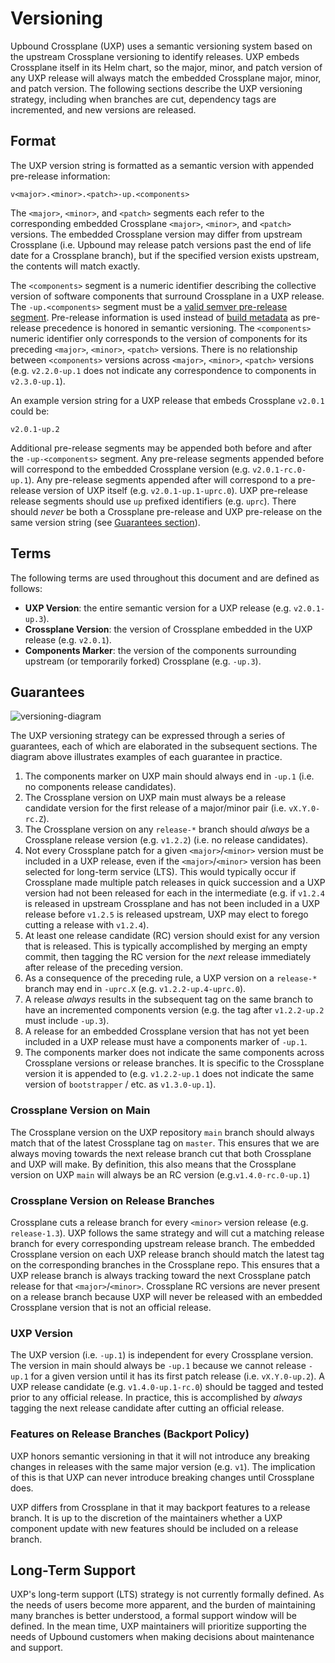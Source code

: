 # Versioning

Upbound Crossplane (UXP) uses a semantic versioning system based on the
upstream Crossplane versioning to identify releases. UXP embeds Crossplane
itself in its Helm chart, so the major, minor, and patch version of any UXP
release will always match the embedded Crossplane major, minor, and patch
version. The following sections describe the UXP versioning strategy, including
when branches are cut, dependency tags are incremented, and new versions are
released.

## Format

The UXP version string is formatted as a semantic version with appended
pre-release information:

```
v<major>.<minor>.<patch>-up.<components>
```

The `<major>`, `<minor>`, and `<patch>` segments each refer to the corresponding
embedded Crossplane `<major>`, `<minor>`, and `<patch>` versions. The embedded
Crossplane version may differ from upstream Crossplane (i.e. Upbound may release
patch versions past the end of life date for a Crossplane branch), but if the
specified version exists upstream, the contents will match exactly.

The `<components>` segment is a numeric identifier describing the collective
version of software components that surround Crossplane in a UXP release. The
`-up.<components>` segment must be a [valid semver pre-release
segment](https://semver.org/#spec-item-9). Pre-release information is used
instead of [build metadata](https://semver.org/#spec-item-10) as pre-release
precedence is honored in semantic versioning. The `<components>` numeric
identifier only corresponds to the version of components for its preceding
`<major>`, `<minor>`, `<patch>` versions. There is no relationship between
`<components>` versions across `<major>`, `<minor>`, `<patch>` versions (e.g.
`v2.2.0-up.1` does not indicate any correspondence to components in
`v2.3.0-up.1`).

An example version string for a UXP release that embeds Crossplane `v2.0.1`
could be:

```
v2.0.1-up.2
```

Additional pre-release segments may be appended both before and after the
`-up-<components>` segment. Any pre-release segments appended before will
correspond to the embedded Crossplane version (e.g. `v2.0.1-rc.0-up.1`). Any
pre-release segments appended after will correspond to a pre-release version of
UXP itself (e.g. `v2.0.1-up.1-uprc.0`). UXP pre-release release segments should
use `up` prefixed identifiers (e.g. `uprc`). There should _never_ be both a
Crossplane pre-release and UXP pre-release on the same version string (see
[Guarantees section](#guarantees)).

## Terms

The following terms are used throughout this document and are defined as
follows:

- **UXP Version**: the entire semantic version for a UXP release (e.g.
  `v2.0.1-up.3`).
- **Crossplane Version**: the version of Crossplane embedded in the UXP release
  (e.g. `v2.0.1`).
- **Components Marker**: the version of the components surrounding upstream (or
  temporarily forked) Crossplane (e.g. `-up.3`).

## Guarantees

![versioning-diagram](media/versioning.png)

The UXP versioning strategy can be expressed through a series of guarantees,
each of which are elaborated in the subsequent sections. The diagram above
illustrates examples of each guarantee in practice.

1. The components marker on UXP main should always end in `-up.1` (i.e. no
   components release candidates).
2. The Crossplane version on UXP main must always be a release candidate version
   for the first release of a major/minor pair (i.e. `vX.Y.0-rc.Z`).
3. The Crossplane version on any `release-*` branch should _always_ be a
   Crossplane release version (e.g. `v1.2.2`) (i.e. no release candidates).
4. Not every Crossplane patch for a given `<major>`/`<minor>` version must be
   included in a UXP release, even if the `<major>`/`<minor>` version has been
   selected for long-term service (LTS). This would typically occur if
   Crossplane made multiple patch releases in quick succession and a UXP version
   had not been released for each in the intermediate (e.g. if `v1.2.4` is
   released in upstream Crossplane and has not been included in a UXP release
   before `v1.2.5` is released upstream, UXP may elect to forego cutting a
   release with `v1.2.4`).
5. At least one release candidate (RC) version should exist for any version that
   is released. This is typically accomplished by merging an empty commit, then
   tagging the RC version for the _next_ release immediately after release of
   the preceding version.
6. As a consequence of the preceding rule, a UXP version on a `release-*` branch
   may end in `-uprc.X` (e.g. `v1.2.2-up.4-uprc.0`).
7. A release _always_ results in the subsequent tag on the same branch to have
   an incremented components version (e.g. the tag after `v1.2.2-up.2` must
   include `-up.3`).
8. A release for an embedded Crossplane version that has not yet been included
   in a UXP release must have a components marker of `-up.1`.
9. The components marker does not indicate the same components across Crossplane
   versions or release branches. It is specific to the Crossplane version it is
   appended to (e.g. `v1.2.2-up.1` does not indicate the same version of 
   `bootstrapper` / etc. as `v1.3.0-up.1`).

### Crossplane Version on Main

The Crossplane version on the UXP repository `main` branch should always match
that of the latest Crossplane tag on `master`. This ensures that we are always
moving towards the next release branch cut that both Crossplane and UXP will
make. By definition, this also means that the Crossplane version on UXP `main`
will always be an RC version (e.g.`v1.4.0-rc.0-up.1`)

### Crossplane Version on Release Branches

Crossplane cuts a release branch for every `<minor>` version release (e.g.
`release-1.3`). UXP follows the same strategy and will cut a matching release
branch for every corresponding upstream release branch. The embedded Crossplane
version on each UXP release branch should match the latest tag on the
corresponding branches in the Crossplane repo. This ensures that a UXP release
branch is always tracking toward the next Crossplane patch release for that
`<major>`/`<minor>`. Crossplane RC versions are never present on a release
branch because UXP will never be released with an embedded Crossplane version
that is not an official release.

### UXP Version

The UXP version (i.e. `-up.1`) is independent for every Crossplane version. The
version in main should always be `-up.1` because we cannot release `-up.1` for a
given version until it has its first patch release (i.e. `vX.Y.0-up.2`). A UXP
release candidate (e.g. `v1.4.0-up.1-rc.0`) should be tagged and tested prior to
any official release. In practice, this is accomplished by _always_ tagging the
next release candidate after cutting an official release.

### Features on Release Branches (Backport Policy)

UXP honors semantic versioning in that it will not introduce any breaking
changes in releases with the same major version (e.g. `v1`). The implication of
this is that UXP can never introduce breaking changes until Crossplane does.

UXP differs from Crossplane in that it may backport features to a release
branch. It is up to the discretion of the maintainers whether a UXP component
update with new features should be included on a release branch.

## Long-Term Support

UXP's long-term support (LTS) strategy is not currently formally defined. As the
needs of users become more apparent, and the burden of maintaining many branches
is better understood, a formal support window will be defined. In the mean time,
UXP maintainers will prioritize supporting the needs of Upbound customers when
making decisions about maintenance and support.
